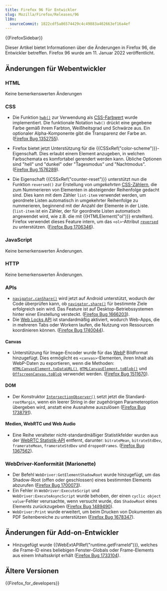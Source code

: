 ```yaml
---
title: Firefox 96 für Entwickler
slug: Mozilla/Firefox/Releases/96
l10n:
  sourceCommit: 1822cdf5a86574429c4c49883a402663ef16a4ef
---
```


{{FirefoxSidebar}}

Dieser Artikel bietet Informationen über die Änderungen in Firefox 96, die Entwickler betreffen. Firefox 96 wurde am 11. Januar 2022 veröffentlicht.

## Änderungen für Webentwickler

### HTML

Keine bemerkenswerten Änderungen

### CSS

- Die Funktion [`hwb()`](/de/docs/Web/CSS/color_value/hwb) zur Verwendung als [CSS-Farbwert](/de/docs/Web/CSS/color_value) wurde implementiert. Die funktionale Notation `hwb()` drückt eine gegebene Farbe gemäß ihrem Farbton, Weißheitsgrad und Schwärze aus. Ein optionaler Alpha-Komponente gibt die Transparenz der Farbe an. ([Firefox Bug 1352755](https://bugzil.la/1352755)).

- Firefox bietet jetzt Unterstützung für die {{CSSxRef("color-scheme")}}-Eigenschaft. Dies erlaubt einem Element anzugeben, in welchen Farbschemata es komfortabel gerendert werden kann. Übliche Optionen sind "hell" und "dunkel" oder "Tagesmodus" und "Nachtmodus". ([Firefox Bug 1576289](https://bugzil.la/1576289)).

- Die Eigenschaft {{CSSxRef("counter-reset")}} unterstützt nun die Funktion `reversed()` zur Erstellung von _umgekehrten_ [CSS-Zählern](/de/docs/Web/CSS/CSS_counter_styles/Using_CSS_counters), die zum Nummerieren von Elementen in absteigender Reihenfolge gedacht sind.
  Dies kann mit dem Zähler `list-item` verwendet werden, um geordnete Listen automatisch in umgekehrter Reihenfolge zu nummerieren, beginnend mit der Anzahl der Elemente in der Liste.
  (`list-item` ist ein Zähler, der für geordnete Listen automatisch angewendet wird, wie z.B. die mit {{HTMLElement("ol")}} erstellten).
  Firefox verwendet dieses Feature intern, um das `<ol>`-Attribut [`reversed`](/de/docs/Web/HTML/Element/ol#reversed) zu unterstützen.
  ([Firefox Bug 1706346](https://bugzil.la/1706346)).

### JavaScript

Keine bemerkenswerten Änderungen.

### HTTP

Keine bemerkenswerten Änderungen.

### APIs

- [`navigator.canShare()`](/de/docs/Web/API/Navigator/canShare) wird jetzt auf Android unterstützt, wodurch der Code überprüfen kann, ob [`navigator.share()`](/de/docs/Web/API/Navigator/share) für bestimmte Ziele erfolgreich sein wird.
  Das Feature ist auf Desktop-Betriebssystemen hinter einer Einstellung versteckt.
  ([Firefox Bug 1666203](https://bugzil.la/1666203)).
- Die [Web Locks API](/de/docs/Web/API/Web_Locks_API) ist standardmäßig aktiviert, wodurch Web-Apps, die in mehreren Tabs oder Workern laufen, die Nutzung von Ressourcen koordinieren können. ([Firefox Bug 1740044](https://bugzil.la/1740044)).

#### Canvas

- Unterstützung für Image-Encoder wurde für das [WebP](/de/docs/Web/Media/Formats/Image_types#webp_image) Bildformat hinzugefügt.
  Dies ermöglicht es `<canvas>`-Elementen, ihren Inhalt als WebP-Daten zu exportieren, wenn die Methoden: [`HTMLCanvasElement.toDataURL()`](/de/docs/Web/API/HTMLCanvasElement/toDataURL), [`HTMLCanvasElement.toBlob()`](/de/docs/Web/API/HTMLCanvasElement/toBlob) und [`OffscreenCanvas.toBlob`](/de/docs/Web/API/OffscreenCanvas/convertToBlob) verwendet werden.
  ([Firefox Bug 1511670](https://bugzil.la/1511670)).

#### DOM

- Der Konstruktor [`IntersectionObserver()`](/de/docs/Web/API/IntersectionObserver/IntersectionObserver) setzt jetzt die Standard-`rootMargin`, wenn ein leerer String in der zugehörigen Parameteroption übergeben wird, anstatt eine Ausnahme auszulösen ([Firefox Bug 1738791](https://bugzil.la/1738791)).

#### Medien, WebRTC und Web Audio

- Eine Reihe veralteter nicht-standardmäßiger Statistikfelder wurden aus der [WebRTC Statistik-API](/de/docs/Web/API/WebRTC_Statistics_API) entfernt, darunter: `bitrateMean`, `bitrateStdDev`, `framerateMean`, `framerateStdDev` und `droppedFrames`.
  ([Firefox Bug 1367562](https://bugzil.la/1367562)).

### WebDriver-Konformität (Marionette)

- Der Befehl `WebDriver:GetElementShadowRoot` wurde hinzugefügt, um das Shadow-Root (offen oder geschlossen) eines bestimmten Elements abzurufen ([Firefox Bug 1700073](https://bugzil.la/1700073)).
- Ein Fehler in `WebDriver:ExecuteScript` und `WebDriver:ExecuteAsyncScript` wurde behoben, der einen `cyclic object value`-Fehler verursachte, wenn versucht wurde, das `ShadowRoot` eines Elements zurückzugeben ([Firefox Bug 1489490](https://bugzil.la/1489490)).
- `WebDriver:Print` wurde erweitert, um beim Drucken von Dokumenten als PDF Seitenbereiche zu unterstützen ([Firefox Bug 1678347](https://bugzil.la/1678347)).

## Änderungen für Add-on-Entwickler

- Hinzugefügt wurde {{WebExtAPIRef("runtime.getFrameId")}}, welches die Frame-ID eines beliebigen Fenster-Globals oder Frame-Elements aus einem Inhaltsskript erhält ([Firefox Bug 1733104](https://bugzil.la/1733104)).

## Ältere Versionen

{{Firefox_for_developers}}
